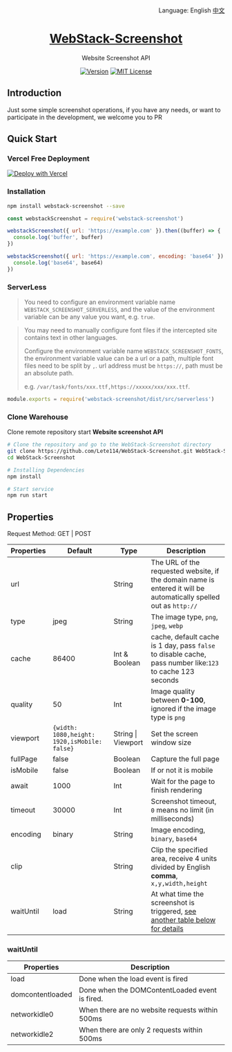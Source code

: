 <div align="right">
  Language:
  English
  <a title="中文" href="README_CN.md">中文</a>
</div>

<h1 align="center"><a href="https://github.com/lete114/WebStack-Screenshot" target="_blank">WebStack-Screenshot</a></h1>
<p align="center">Website Screenshot API </p>

<p align="center">
    <a href="https://github.com/Lete114/WebStack-Screenshot/releases/"><img src="https://img.shields.io/npm/v/webstack-screenshot?logo=npm" alt="Version"></a>
    <a href="https://github.com/Lete114/WebStack-Screenshot/blob/main/LICENSE"><img src="https://img.shields.io/npm/l/webstack-screenshot" alt="MIT License"></a>
</p>

## Introduction

Just some simple screenshot operations, if you have any needs, or want to participate in the development, we welcome you to PR

## Quick Start

### Vercel Free Deployment

[![Deploy with Vercel](https://vercel.com/button)](https://vercel.com/new/clone?repository-url=https://github.com/Lete114/WebStack-Screenshot/tree/Vercel)

### Installation

```bash
npm install webstack-screenshot --save
```

```js
const webstackScreenshot = require('webstack-screenshot')

webstackScreenshot({ url: 'https://example.com' }).then((buffer) => {
  console.log('buffer', buffer)
})

webstackScreenshot({ url: 'https://example.com', encoding: 'base64' }).then((base64) => {
  console.log('base64', base64)
})
```

### ServerLess

> You need to configure an environment variable name `WEBSTACK_SCREENSHOT_SERVERLESS`, and the value of the environment variable can be any value you want, e.g. `true`.

> You may need to manually configure font files if the intercepted site contains text in other languages.
>
> Configure the environment variable name `WEBSTACK_SCREENSHOT_FONTS`, the environment variable value can be a url or a path, multiple font files need to be split by `,`. url address must be `https://`, path must be an absolute path.
>
> e.g. `/var/task/fonts/xxx.ttf,https://xxxxx/xxx/xxx.ttf`.

```js
module.exports = require('webstack-screenshot/dist/src/serverless')
```

### Clone Warehouse

Clone remote repository start **Website screenshot API**

```bash
# Clone the repository and go to the WebStack-Screenshot directory
git clone https://github.com/Lete114/WebStack-Screenshot.git WebStack-Screenshot
cd WebStack-Screenshot

# Installing Dependencies
npm install

# Start service
npm run start
```

## Properties

Request Method: GET | POST

| Properties | Default                                      | Type               | Description                                                                                                       |
| ---------- | -------------------------------------------- | ------------------ | ----------------------------------------------------------------------------------------------------------------- |
| url        |                                              | String             | The URL of the requested website, if the domain name is entered it will be automatically spelled out as `http://` |
| type       | jpeg                                         | String             | The image type, `png`, `jpeg`, `webp`                                                                             |
| cache      | 86400                                        | Int & Boolean      | cache, default cache is 1 day, pass `false` to disable cache, pass number like:`123` to cache 123 seconds         |
| quality    | 50                                           | Int                | Image quality between **0-100**, ignored if the image type is `png`                                               |
| viewport   | `{width: 1080,height: 1920,isMobile: false}` | String \| Viewport | Set the screen window size                                                                                        |
| fullPage   | false                                        | Boolean            | Capture the full page                                                                                             |
| isMobile   | false                                        | Boolean            | If or not it is mobile                                                                                            |
| await      | 1000                                         | Int                | Wait for the page to finish rendering                                                                             |
| timeout    | 30000                                        | Int                | Screenshot timeout, `0` means no limit (in milliseconds)                                                          |
| encoding   | binary                                       | String             | Image encoding, `binary`, `base64`                                                                                |
| clip       |                                              | String             | Clip the specified area, receive 4 units divided by English **comma**, `x,y,width,height`                         |
| waitUntil  | load                                         | String             | At what time the screenshot is triggered, [see another table below for details](#waituntil)                       |

### waitUntil

| Properties       | Description                                     |
| ---------------- | ----------------------------------------------- |
| load             | Done when the load event is fired               |
| domcontentloaded | Done when the DOMContentLoaded event is fired.  |
| networkidle0     | When there are no website requests within 500ms |
| networkidle2     | When there are only 2 requests within 500ms     |
